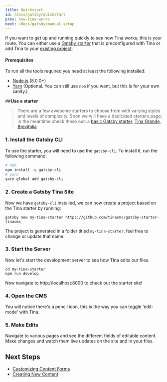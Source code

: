 ```yaml
---
title: Quickstart
id: /docs/gatsby/quickstart
prev: how-tina-works
next: /docs/gatsby/manual-setup
---
```


If you want to get up and running quickly to see how Tina works, this is your route. You can either use a [Gatsby starter](https://github.com/tinacms/gatsby-starter-tinacms) that is preconfigured with Tina or add Tina to your [existing project](/docs/gatsby/manual-setup).

#### Prerequisites

To run all the tools required you need at least the following installed:

- [Node.js](https://nodejs.org/en/) (8.0.0+)
- [Yarn](https://yarnpkg.com) (Optional. You can still use `npm` if you want, but this is for your own sanity.)

##**Use a starter**

> There are a few awesome starters to choose from with varying styles and levels of complexity. Soon we will have a dedicated starters page; in the meantime check these out: a [basic Gatsby starter](https://github.com/tinacms/gatsby-starter-tinacms), [Tina Grande](https://github.com/tinacms/tina-starter-grande), [Brevifolia](https://github.com/kendallstrautman/brevifolia-gatsby-tinacms)

### 1. Install the Gatsby CLI

To use the starter, you will need to use the `gatsby-cli`. To install it, run the following command.

```bash
# npm
npm install -g gatsby-cli
# yarn
yarn global add gatsby-cli
```

### 2. Create a Gatsby Tina Site

Now we have `gatsby-cli` installed, we can now create a project based on the Tina starter by running:

```
gatsby new my-tina-starter https://github.com/tinacms/gatsby-starter-tinacms
```

The project is generated in a folder titled `my-tina-starter`, feel free to change or update that name.

### 3. Start the Server

Now let's start the development server to see how Tina edits our files.

```
cd my-tina-starter
npm run develop
```

Now navigate to http://localhost:8000 to check out the starter site!

### 4. Open the CMS

You will notice there's a pencil icon, this is the way you can toggle 'edit-mode' with Tina.

### 5. Make Edits

Navigate to various pages and see the different fields of editable content. Make changes and watch them live updates on the site and in your files.

## Next Steps

- [Customizing Content Forms](/docs/gatsby/custom-fields)
- [Creating New Content](/docs/gatsby/markdown#creating-new-markdown-files)

